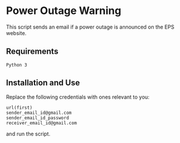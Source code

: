 # Power Outage Warning
This script sends an email if a power outage is announced on the EPS website.

## Requirements 

```
Python 3
```

## Installation and Use

Replace the following credentials with ones relevant to you:

```
url(first)
sender_email_id@gmail.com
sender_email_id_password
receiver_email_id@gmail.com
```
and run the script.
